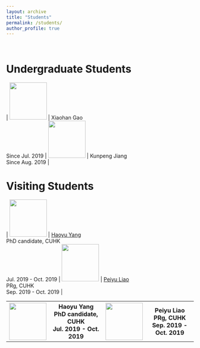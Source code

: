```yaml
---
layout: archive
title: "Students"
permalink: /students/
author_profile: true
---
```


<br>

Undergraduate Students
======

| <img src="http://yibolin.com/images/students/XiaohanGao.jpg" style="width:100px;" /> | Xiaohan Gao<br>Since Jul. 2019 | <img src="http://yibolin.com/images/students/KunpengJiang.jpg" style="width:100px;" />  | Kunpeng Jiang<br>Since Aug. 2019 |

Visiting Students
======

| <img src="http://yibolin.com/images/students/HaoyuYang.jpg" style="width:100px;" /> | [Haoyu Yang](https://phdyang007.github.io/)<br>PhD candidate, CUHK<br>Jul. 2019 - Oct. 2019 | <img src="http://yibolin.com/images/students/PeiyuLiao.jpg" style="width:100px;" /> | [Peiyu Liao](https://enzoleo.github.io/)<br>PRg, CUHK<br>Sep. 2019 - Oct. 2019 |

<table>
  <tr>
    <th><img src="http://yibolin.com/images/students/HaoyuYang.jpg" style="width:100px;" /></th>
    <th>Haoyu Yang<br>PhD candidate, CUHK<br>Jul. 2019 - Oct. 2019</th>
    <th><img src="http://yibolin.com/images/students/PeiyuLiao.jpg" style="width:100px;" /></th>
    <th>Peiyu Liao<br>PRg, CUHK<br>Sep. 2019 - Oct. 2019</th>
  </tr>
</table>
